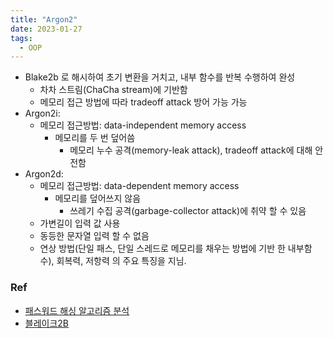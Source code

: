```yaml
---
title: "Argon2"
date: 2023-01-27
tags: 
  - OOP
---
```


- Blake2b 로 해시하여 초기 변환을 거치고, 내부 함수를 반복 수행하여 완성
  - 차차 스트림(ChaCha stream)에 기반함
  - 메모리 접근 방법에 따라 tradeoff attack 방어 가능 가능
- Argon2i:
  - 메모리 접근방법: data-independent memory access
    - 메모리를 두 번 덮어씀
      - 메모리 누수 공격(memory-leak attack), tradeoff attack에 대해 안전함
- Argon2d:
  - 메모리 접근방법: data-dependent memory access
    - 메모리를 덮어쓰지 않음
      - 쓰레기 수집 공격(garbage-collector attack)에 취약 할 수 있음
  - 가변길이 입력 값 사용
  - 동등한 문자열 입력 할 수 없음
  - 연상 방법(단일 패스, 단일 스레드로 메모리를 채우는 방법에 기반 한 내부함수), 회복력, 저항력 의 주요 특징을 지님.

### Ref

- [패스워드 해싱 알고리즘 분석](http://www.koreascience.kr/article/CFKO201529368417738.pdf)
- [블레이크2B](http://wiki.hash.kr/index.php/%EB%B8%94%EB%A0%88%EC%9D%B4%ED%81%AC2B)
